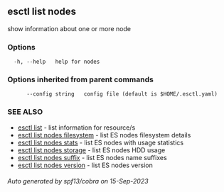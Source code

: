 ## esctl list nodes

show information about one or more node

### Options

```
  -h, --help   help for nodes
```

### Options inherited from parent commands

```
      --config string   config file (default is $HOME/.esctl.yaml)
```

### SEE ALSO

* [esctl list](esctl_list.md)	 - list information for resource/s
* [esctl list nodes filesystem](esctl_list_nodes_filesystem.md)	 - list ES nodes filesystem details
* [esctl list nodes stats](esctl_list_nodes_stats.md)	 - list ES nodes with usage statistics
* [esctl list nodes storage](esctl_list_nodes_storage.md)	 - list ES nodes HDD usage
* [esctl list nodes suffix](esctl_list_nodes_suffix.md)	 - list ES nodes name suffixes
* [esctl list nodes version](esctl_list_nodes_version.md)	 - list ES nodes version

###### Auto generated by spf13/cobra on 15-Sep-2023
